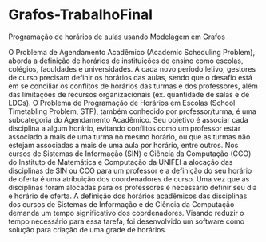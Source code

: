 # Grafos-TrabalhoFinal
Programação de horários de aulas usando Modelagem em Grafos

O Problema de Agendamento Acadêmico (Academic Scheduling Problem), aborda a definição de horários de
instituições de ensino como escolas, colégios, faculdades e universidades. A cada novo período letivo, gestores
de curso precisam definir os horários das aulas, sendo que o desafio está em se conciliar os conflitos de horários
das turmas e dos professores, além das limitações de recursos organizacionais (ex. quantidade de salas e de
LDCs).
O Problema de Programação de Horários em Escolas (School Timetabling Problem, STP), também conhecido por
professor/turma, é uma subcategoria do Agendamento Acadêmico. Seu objetivo é associar cada disciplina a
algum horário, evitando conflitos como um professor estar associado a mais de uma turma no mesmo horário, ou
que as turmas não estejam associadas a mais de uma aula por horário, entre outros. 
Nos cursos de Sistemas de Informação (SIN) e Ciência da Computação (CCO) do Instituto de Matemática e
Computação da UNIFEI a alocação das disciplinas de SIN ou CCO para um professor e a definição do seu horário
de oferta é uma atribuição dos coordenadores de curso. Uma vez que as disciplinas foram alocadas para os
professores é necessário definir seu dia e horário de oferta.
A definição dos horários acadêmicos das disciplinas dos cursos de Sistemas de Informação e de Ciência da
Computação demanda um tempo significativo dos coordenadores. Visando reduzir o tempo necessário para essa
tarefa, foi desenvolvido um software como solução para criação de uma grade de horários.

